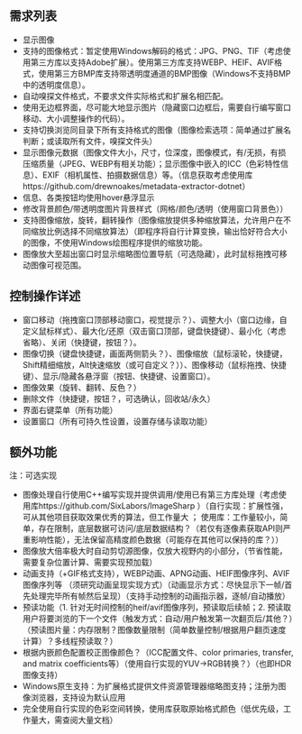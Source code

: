 ## 需求列表

* 显示图像  
* 支持的图像格式：暂定使用Windows解码的格式：JPG、PNG、TIF（考虑使用第三方库以支持Adobe扩展）。使用第三方库支持WEBP、HEIF、AVIF格式，使用第三方BMP库支持带透明度通道的BMP图像（Windows不支持BMP中的透明度信息）。  
* 自动嗅探文件格式，不要求文件实际格式和扩展名相匹配。
* 使用无边框界面，尽可能大地显示图片（隐藏窗口边框后，需要自行编写窗口移动、大小调整操作的代码）。  
* 支持切换浏览同目录下所有支持格式的图像（图像检索选项：简单通过扩展名判断；或读取所有文件，嗅探文件头）  
* 显示图像元数据（图像文件大小，尺寸，位深度，图像模式，有/无损，有损压缩质量（JPEG、WEBP有相关功能）；显示图像中嵌入的ICC（色彩特性信息）、EXIF（相机属性、拍摄数据信息）等。（信息获取考虑使用库https://github.com/drewnoakes/metadata-extractor-dotnet）  
* 信息、各类按钮均使用hover悬浮显示  
* 修改背景颜色/带透明度图片背景样式（网格/颜色/透明（使用窗口背景色））  
* 支持图像缩放，旋转，翻转操作（图像缩放提供多种缩放算法，允许用户在不同缩放比例选择不同缩放算法）（即程序将自行计算变换，输出恰好符合大小的图像，不使用Windows绘图程序提供的缩放功能。  
* 图像放大至超出窗口时显示缩略图位置导航（可选隐藏），此时鼠标拖拽可移动图像可视范围。  

## 控制操作详述

* 窗口移动（拖拽窗口顶部移动窗口，视觉提示？）、调整大小（窗口边缘，自定义鼠标样式）、最大化/还原（双击窗口顶部，键盘快捷键）、最小化（考虑省略）、关闭（快捷键，按钮？）。  
* 图像切换（键盘快捷键，画面两侧箭头？）、图像缩放（鼠标滚轮，快捷键，Shift精细缩放，Alt快速缩放（或可自定义？））、图像移动（鼠标拖拽、快捷键）、显示/隐藏各悬浮窗（按钮、快捷键、设置窗口）。  
* 图像效果（旋转、翻转、反色？）  
* 删除文件（快捷键，按钮？，可选确认，回收站/永久）  
* 界面右键菜单（所有功能）  
* 设置窗口（所有可持久性设置，设置存储与读取功能）  

## 额外功能

注：可选实现

* 图像处理自行使用C++编写实现并提供调用/使用已有第三方库处理（考虑使用库https://github.com/SixLabors/ImageSharp ）（自行实现：扩展性强，可从其他项目获取效果优秀的算法，但工作量大 ； 使用库：工作量较小，简单，存在限制，底层数据可访问/底层数据结构？（若仅有逐像素获取API则严重影响性能），无法保留高精度颜色数据（可能存在其他可以保持的库？））  
* 图像放大倍率极大时自动剪切源图像，仅放大视野内的小部分，（节省性能，需要复杂位置计算、需要实现预加载）  
* 动画支持（+GIF格式支持），WEBP动画、APNG动画、HEIF图像序列、AVIF图像序列等 （须研究动画呈现实现方式）（动画显示方式：尽快显示下一帧/首先处理完毕所有帧然后呈现）（支持手动控制的动画指示器，逐帧/自动播放）  
* 预读功能（1. 针对无时间控制的heif/avif图像序列，预读取后续帧；2. 预读取用户将要浏览的下一个文件（触发方式：自动/用户触发第一次翻页后/其他？）（预读图片量：内存限制？图像数量限制（简单数量控制/根据用户翻页速度计算）？多线程预读取？）  
* 根据内嵌颜色配置校正图像颜色？（ICC配置文件、color primaries, transfer, and matrix coefficients等）（使用自行实现的YUV->RGB转换？）（也即HDR图像支持）  
* Windows原生支持：为扩展格式提供文件资源管理器缩略图支持；注册为图像浏览器，支持设为默认应用  
* 完全使用自行实现的色彩空间转换，使用库获取原始格式颜色（低优先级，工作量大，需查阅大量文档）  
